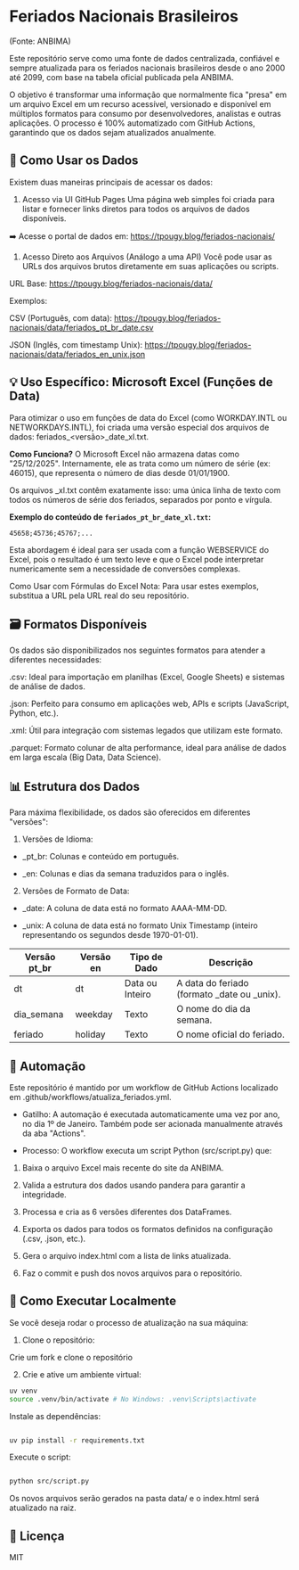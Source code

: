 # Feriados Nacionais Brasileiros

(Fonte: ANBIMA)

Este repositório serve como uma fonte de dados centralizada, confiável e sempre atualizada para os feriados nacionais brasileiros desde o ano 2000 até 2099, com base na tabela oficial publicada pela ANBIMA.

O objetivo é transformar uma informação que normalmente fica "presa" em um arquivo Excel em um recurso acessível, versionado e disponível em múltiplos formatos para consumo por desenvolvedores, analistas e outras aplicações. O processo é 100% automatizado com GitHub Actions, garantindo que os dados sejam atualizados anualmente.

## 🚀 Como Usar os Dados

Existem duas maneiras principais de acessar os dados:

1. Acesso via UI GitHub Pages
   Uma página web simples foi criada para listar e fornecer links diretos para todos os arquivos de dados disponíveis.

➡️ Acesse o portal de dados em: https://tpougy.blog/feriados-nacionais/

1. Acesso Direto aos Arquivos (Análogo a uma API)
   Você pode usar as URLs dos arquivos brutos diretamente em suas aplicações ou scripts.

URL Base: https://tpougy.blog/feriados-nacionais/data/

Exemplos:

CSV (Português, com data):
https://tpougy.blog/feriados-nacionais/data/feriados_pt_br_date.csv

JSON (Inglês, com timestamp Unix):
https://tpougy.blog/feriados-nacionais/data/feriados_en_unix.json

## 💡 Uso Específico: Microsoft Excel (Funções de Data)

Para otimizar o uso em funções de data do Excel (como WORKDAY.INTL ou NETWORKDAYS.INTL), foi criada uma versão especial dos arquivos de dados: feriados\_<versão>\_date_xl.txt.

**Como Funciona?**
O Microsoft Excel não armazena datas como "25/12/2025". Internamente, ele as trata como um número de série (ex: 46015), que representa o número de dias desde 01/01/1900.

Os arquivos \_xl.txt contêm exatamente isso: uma única linha de texto com todos os números de série dos feriados, separados por ponto e vírgula.

**Exemplo do conteúdo de `feriados_pt_br_date_xl.txt`:**

```
45658;45736;45767;...
```

Esta abordagem é ideal para ser usada com a função WEBSERVICE do Excel, pois o resultado é um texto leve e que o Excel pode interpretar numericamente sem a necessidade de conversões complexas.

Como Usar com Fórmulas do Excel
Nota: Para usar estes exemplos, substitua a URL pela URL real do seu repositório.

## 🗃️ Formatos Disponíveis

Os dados são disponibilizados nos seguintes formatos para atender a diferentes necessidades:

.csv: Ideal para importação em planilhas (Excel, Google Sheets) e sistemas de análise de dados.

.json: Perfeito para consumo em aplicações web, APIs e scripts (JavaScript, Python, etc.).

.xml: Útil para integração com sistemas legados que utilizam este formato.

.parquet: Formato colunar de alta performance, ideal para análise de dados em larga escala (Big Data, Data Science).

## 📊 Estrutura dos Dados

Para máxima flexibilidade, os dados são oferecidos em diferentes "versões":

1. Versões de Idioma:

- \_pt_br: Colunas e conteúdo em português.

- \_en: Colunas e dias da semana traduzidos para o inglês.

2. Versões de Formato de Data:

- \_date: A coluna de data está no formato AAAA-MM-DD.

- \_unix: A coluna de data está no formato Unix Timestamp (inteiro representando os segundos desde 1970-01-01).

| Versão pt_br | Versão en | Tipo de Dado    | Descrição                                     |
| ------------ | --------- | --------------- | --------------------------------------------- |
| dt           | dt        | Data ou Inteiro | A data do feriado (formato \_date ou \_unix). |
| dia_semana   | weekday   | Texto           | O nome do dia da semana.                      |
| feriado      | holiday   | Texto           | O nome oficial do feriado.                    |

## 🤖 Automação

Este repositório é mantido por um workflow de GitHub Actions localizado em .github/workflows/atualiza_feriados.yml.

- Gatilho: A automação é executada automaticamente uma vez por ano, no dia 1º de Janeiro. Também pode ser acionada manualmente através da aba "Actions".

- Processo: O workflow executa um script Python (src/script.py) que:

1. Baixa o arquivo Excel mais recente do site da ANBIMA.

2. Valida a estrutura dos dados usando pandera para garantir a integridade.

3. Processa e cria as 6 versões diferentes dos DataFrames.

4. Exporta os dados para todos os formatos definidos na configuração (.csv, .json, etc.).

5. Gera o arquivo index.html com a lista de links atualizada.

6. Faz o commit e push dos novos arquivos para o repositório.

## 🔧 Como Executar Localmente

Se você deseja rodar o processo de atualização na sua máquina:

1. Clone o repositório:

Crie um fork e clone o repositório

2. Crie e ative um ambiente virtual:

```bash
uv venv
source .venv/bin/activate # No Windows: .venv\Scripts\activate
```

Instale as dependências:

```bash

uv pip install -r requirements.txt
```

Execute o script:

```bash

python src/script.py
```

Os novos arquivos serão gerados na pasta data/ e o index.html será atualizado na raiz.

## 📜 Licença

MIT
